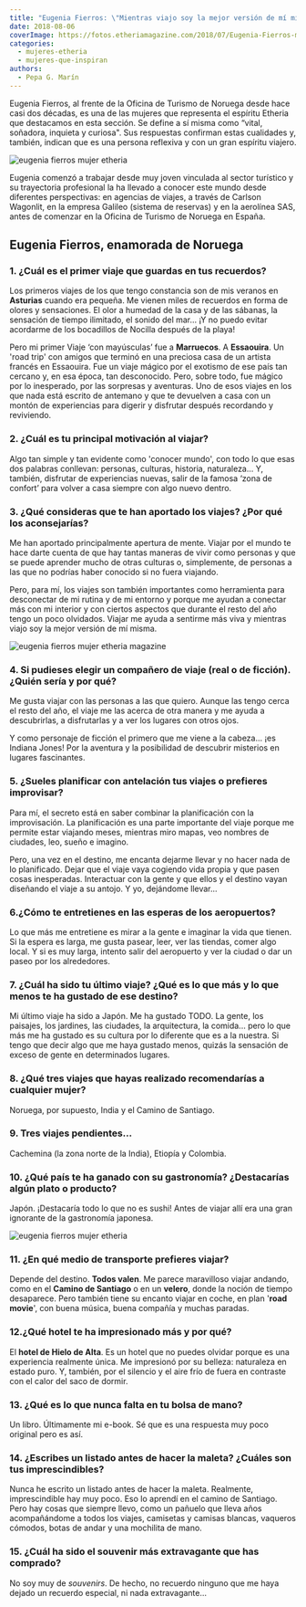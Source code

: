 ```yaml
---
title: "Eugenia Fierros: \"Mientras viajo soy la mejor versión de mí misma\""
date: 2018-08-06
coverImage: https://fotos.etheriamagazine.com/2018/07/Eugenia-Fierros-mujer-etheria-playa.jpg
categories: 
  - mujeres-etheria
  - mujeres-que-inspiran
authors: 
  - Pepa G. Marín
---
```


Eugenia Fierros, al frente de la Oficina de Turismo de Noruega desde hace casi dos 
décadas, es una de las mujeres que representa el espíritu Etheria que destacamos en esta 
sección. Se define a sí misma como “vital, soñadora, inquieta y curiosa". Sus respuestas 
confirman estas cualidades y, también, indican que es una persona reflexiva y con un 
gran espíritu viajero. 

![eugenia fierros mujer 
etheria](https://fotos.etheriamagazine.com/2018/07/Eugenia-Fierros-mujer-etheria-playa.jpg) 

Eugenia comenzó a trabajar desde muy joven vinculada al sector turístico y su 
trayectoria profesional la ha llevado a conocer este mundo desde diferentes 
perspectivas: en agencias de viajes, a través de Carlson Wagonlit, en la empresa Galileo 
(sistema de reservas) y en la aerolínea SAS, antes de comenzar en la Oficina de Turismo 
de Noruega en España. 

## Eugenia Fierros, enamorada de Noruega

### 1\. ¿Cuál es el primer viaje que guardas en tus recuerdos?

Los primeros viajes de los que tengo constancia son de mis veranos en **Asturias** 
cuando era pequeña. Me vienen miles de recuerdos en forma de olores y sensaciones. El 
olor a humedad de la casa y de las sábanas, la sensación de tiempo ilimitado, el sonido 
del mar... ¡Y no puedo evitar acordarme de los bocadillos de Nocilla después de la 
playa! 

Pero mi primer Viaje ‘con mayúsculas’ fue a **Marruecos**. A **Essaouira**. Un 'road 
trip' con amigos que terminó en una preciosa casa de un artista francés en Essaouira. 
Fue un viaje mágico por el exotismo de ese país tan cercano y, en esa época, tan 
desconocido. Pero, sobre todo, fue mágico por lo inesperado, por las sorpresas y 
aventuras. Uno de esos viajes en los que nada está escrito de antemano y que te 
devuelven a casa con un montón de experiencias para digerir y disfrutar después 
recordando y reviviendo. 

### 2\. ¿Cuál es tu principal motivación al viajar?

Algo tan simple y tan evidente como 'conocer mundo', con todo lo que esas dos palabras 
conllevan: personas, culturas, historia, naturaleza... Y, también, disfrutar de 
experiencias nuevas, salir de la famosa ‘zona de confort’ para volver a casa siempre con 
algo nuevo dentro. 

### 3\. ¿Qué consideras que te han aportado los viajes? ¿Por qué los aconsejarías?

Me han aportado principalmente apertura de mente. Viajar por el mundo te hace darte 
cuenta de que hay tantas maneras de vivir como personas y que se puede aprender mucho de 
otras culturas o, simplemente, de personas a las que no podrías haber conocido si no 
fuera viajando. 

Pero, para mí, los viajes son también importantes como herramienta para desconectar de 
mi rutina y de mi entorno y porque me ayudan a conectar más con mi interior y con 
ciertos aspectos que durante el resto del año tengo un poco olvidados. Viajar me ayuda a 
sentirme más viva y mientras viajo soy la mejor versión de mí misma. 

![eugenia fierros mujer etheria 
magazine](https://fotos.etheriamagazine.com/2018/07/eugenia-fierros-mujeres-etheria.jpg) 

### 4\. Si pudieses elegir un compañero de viaje (real o de ficción). ¿Quién sería y por qué?

Me gusta viajar con las personas a las que quiero. Aunque las tengo cerca el resto del 
año, el viaje me las acerca de otra manera y me ayuda a descubrirlas, a disfrutarlas y a 
ver los lugares con otros ojos. 

Y como personaje de ficción el primero que me viene a la cabeza... ¡es Indiana Jones! 
Por la aventura y la posibilidad de descubrir misterios en lugares fascinantes. 

### 5\. ¿Sueles planificar con antelación tus viajes o prefieres improvisar?

Para mí, el secreto está en saber combinar la planificación con la improvisación. La 
planificación es una parte importante del viaje porque me permite estar viajando meses, 
mientras miro mapas, veo nombres de ciudades, leo, sueño e imagino. 

Pero, una vez en el destino, me encanta dejarme llevar y no hacer nada de lo 
planificado. Dejar que el viaje vaya cogiendo vida propia y que pasen cosas inesperadas. 
Interactuar con la gente y que ellos y el destino vayan diseñando el viaje a su antojo. 
Y yo, dejándome llevar... 

### 6.¿Cómo te entretienes en las esperas de los aeropuertos?

Lo que más me entretiene es mirar a la gente e imaginar la vida que tienen. Si la espera 
es larga, me gusta pasear, leer, ver las tiendas, comer algo local. Y si es muy larga, 
intento salir del aeropuerto y ver la ciudad o dar un paseo por los alrededores. 

### 7\. ¿Cuál ha sido tu último viaje? ¿Qué es lo que más y lo que menos te ha gustado de ese destino?

Mi último viaje ha sido a Japón. Me ha gustado TODO. La gente, los paisajes, los 
jardines, las ciudades, la arquitectura, la comida... pero lo que más me ha gustado es 
su cultura por lo diferente que es a la nuestra. Si tengo que decir algo que me haya 
gustado menos, quizás la sensación de exceso de gente en determinados lugares. 

### 8\. ¿Qué tres viajes que hayas realizado recomendarías a cualquier mujer?

Noruega, por supuesto, India y el Camino de Santiago. 

### 9\. Tres viajes pendientes…

Cachemina (la zona norte de la India), Etiopía y Colombia. 

### 10\. ¿Qué país te ha ganado con su gastronomía? ¿Destacarías algún plato o producto?

Japón. ¡Destacaría todo lo que no es sushi! Antes de viajar allí era una gran ignorante 
de la gastronomía japonesa. 

![eugenia fierros mujer 
etheria](https://fotos.etheriamagazine.com/2018/07/Eugenia-fierros-mujer-etheria-magazine.jpg) 

### 11\. ¿En qué medio de transporte prefieres viajar?

Depende del destino. **Todos valen**. Me parece maravilloso viajar andando, como en el 
**Camino de Santiago** o en un **velero**, donde la noción de tiempo desaparece. Pero 
también tiene su encanto viajar en coche, en plan '**road movie**', con buena música, 
buena compañía y muchas paradas. 

### 12.¿Qué hotel te ha impresionado más y por qué?

El **hotel de Hielo de Alta**. Es un hotel que no puedes olvidar porque es una 
experiencia realmente única. Me impresionó por su belleza: naturaleza en estado puro. Y, 
también, por el silencio y el aire frío de fuera en contraste con el calor del saco de 
dormir. 

### 13\. ¿Qué es lo que nunca falta en tu bolsa de mano?

Un libro. Últimamente mi e-book. Sé que es una respuesta muy poco original pero es así. 

### 14\. ¿Escribes un listado antes de hacer la maleta? ¿Cuáles son tus imprescindibles?

Nunca he escrito un listado antes de hacer la maleta. Realmente, imprescindible hay muy 
poco. Eso lo aprendí en el camino de Santiago. Pero hay cosas que siempre llevo, como un 
pañuelo que lleva años acompañándome a todos los viajes, camisetas y camisas blancas, 
vaqueros cómodos, botas de andar y una mochilita de mano. 

### 15\. ¿Cuál ha sido el souvenir más extravagante que has comprado?

No soy muy de _souvenirs_. De hecho, no recuerdo ninguno que me haya dejado un recuerdo 
especial, ni nada extravagante...
